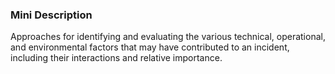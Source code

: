 ### Mini Description

Approaches for identifying and evaluating the various technical, operational, and environmental factors that may have contributed to an incident, including their interactions and relative importance.
